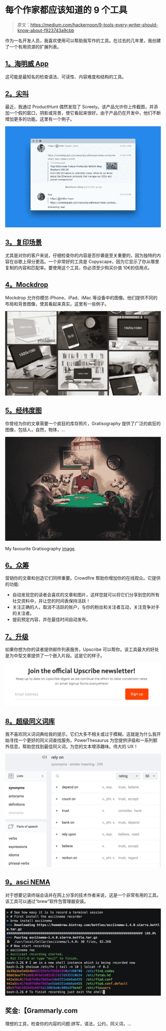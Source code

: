 # 每个作家都应该知道的 9 个工具

> 原文：<https://medium.com/hackernoon/9-tools-every-writer-should-know-about-f923743a9cbb>

作为一名开发人员，我喜欢使用可以帮助我写作的工具。在过去的几年里，我创建了一个有用资源的扩展列表。

## [1。海明威 App](http://www.hemingwayapp.com/)

这可能是最知名的检查语法、可读性、内容难度和结构的工具。

## [2。尖叫](https://www.screely.com/?ref=producthunt)

最近，我通过 ProductHunt 偶然发现了 Screely。该产品允许你上传截图，并添加一个假的窗口，阴影或背景，使它看起来很好。由于产品仍在开发中，他们不断增加更多的功能。这里有一个例子。

![](img/7a817e23c647600e368c3e8fc06e5c41.png)

## [3。复印场景](http://www.copyscape.com/)

尤其是对你的客户来说，仔细检查你的内容是否抄袭是至关重要的，因为独特的内容在谷歌上得分更高。一个非常好的工具是 Copyscape，因为它显示了你从哪里复制的内容和匹配率。要使用这个工具，你必须至少购买价值 10€的信用点。

## [4。Mockdrop](http://mockdrop.io/)

Mockdrop 允许你模仿 iPhone、iPad、iMac 等设备中的图像。他们提供不同的布局和背景图像，使其看起来真实。这里有一些例子。

![](img/f2ae16f6dd1482cd683a3f27af9adeb2.png)

## [5。经纬度图](http://www.gratisography.com/)

你曾经为你的文章需要一个疯狂的库存照片，Gratisography 提供了广泛的疯狂的图像，包括人，自然，物体，…

![](img/056210f83736192daa2260d73206076b.png)

My favourite Gratisography [image](https://gratisography.com/photo/man-dogs-playing-cards/).

## [6。众筹](https://www.crowdfireapp.com/?request_locale=en_US)

营销你的文章和创造它们同样重要。Crowdfire 帮助你增加你的在线观众。它提供的功能:

*   自动发现您的读者会喜欢的文章和图片，这样您就可以将它们分享到您的所有社交资料中，并让您的时间表保持活跃！
*   关注正确的人，取消不活跃的账户，与你的粉丝和关注者互动，关注竞争对手的关注者。
*   提前预定内容，并在最佳时间自动发布。

## [7。升级](/upscribe/hey-medium-4071fad281ec)

如果你想为你的读者提供邮件列表服务，Upscribe 可以帮你。该工具最大的好处是为中型文章提供了一个嵌入片段。这是它的样子。

![](img/f4becbc0b6fb0c3d4ad835e3e589d640.png)

## [8。超级同义词库](https://www.powerthesaurus.org/rely_on/synonyms)

我不喜欢同义词词典给我的提示，它们大多不相关或过于模糊。这就是为什么我开始寻找一个更好的同义词查找服务。PowerThesaurus 为您提供评级和一系列额外信息，帮助您找到最佳同义词，为您的文本增添趣味。伟大的 UX！

![](img/95cec61932d66be87fffb130eb730e2e.png)

## [9。asci NEMA](https://asciinema.org/)

对于想要记录终端会话并在网上分享的技术作者来说，这是一个非常有用的工具。该工具可以通过“brew”软件包管理器安装。

![](img/2d0138b04e5e3e9684d54e0fc43e1a94.png)

## 奖金:【Grammarly.com 

理想的工具，检查你的内容的问题:拼写，语法，公约，同义词，…